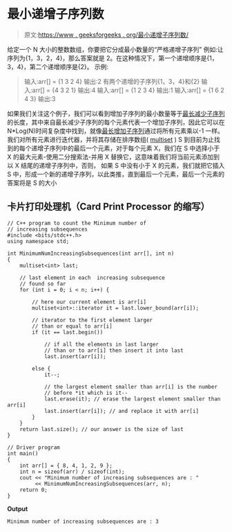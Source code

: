 # 最小递增子序列数

> 原文:[https://www . geeksforgeeks . org/最小递增子序列数/](https://www.geeksforgeeks.org/minimum-number-of-increasing-subsequences/)

给定一个 N 大小的整数数组，你要把它分成最小数量的“严格递增子序列”
例如:让序列为{1，3，2，4}，那么答案就是 2。在这种情况下，第一个递增顺序是{1，3，4}，第二个递增顺序是{2}。
示例:

> 输入:arr[] = {1 3 2 4}
> 输出:2
> 有两个递增的子序列{1，3，4}和{2}
> 输入:arr[] = {4 3 2 1}
> 输出:4
> 输入:arr[] = {1 2 3 4}
> 输出:1
> 输入:arr[] = {1 6 2 4 3}
> 输出:3

如果我们关注这个例子，我们可以看到增加子序列的最小数量等于[最长减少子序列](https://www.geeksforgeeks.org/longest-decreasing-subsequence/)的长度，其中来自最长减少子序列的每个元素代表一个增加子序列，因此它可以在 N*Log(N)时间复杂度中找到，就像[最长增加子序列](https://www.geeksforgeeks.org/longest-monotonically-increasing-subsequence-size-n-log-n/)通过将所有元素乘以-1 一样。
我们对所有元素进行迭代器，并将其存储在排序数组( [multiset](https://www.geeksforgeeks.org/multiset-in-cpp-stl/) ) S 到目前为止找到的每个递增子序列中的最后一个元素，对于每个元素 X，我们在 S 中选择小于 X 的最大元素-使用二分搜索法-并用 X 替换它，这意味着我们将当前元素添加到以 X 结尾的递增子序列中，否则， 如果 S 中没有小于 X 的元素，我们就把它插入 S 中，形成一个新的递增子序列，以此类推，直到最后一个元素，最后一个元素的答案将是 S 的大小

## 卡片打印处理机（Card Print Processor 的缩写）

```
// C++ program to count the Minimum number of
// increasing subsequences
#include <bits/stdc++.h>
using namespace std;

int MinimumNumIncreasingSubsequences(int arr[], int n)
{
    multiset<int> last;

    // last element in each  increasing subsequence
    // found so far
    for (int i = 0; i < n; i++) {

        // here our current element is arr[i]
        multiset<int>::iterator it = last.lower_bound(arr[i]);

        // iterator to the first element larger
        // than or equal to arr[i]
        if (it == last.begin())

            // if all the elements in last larger
            // than or to arr[i] then insert it into last
            last.insert(arr[i]);

        else {
            it--;

            // the largest element smaller than arr[i] is the number
            // before *it which is it--
            last.erase(it); // erase the largest element smaller than arr[i]
            last.insert(arr[i]); // and replace it with arr[i]
        }
    }
    return last.size(); // our answer is the size of last
}

// Driver program
int main()
{
    int arr[] = { 8, 4, 1, 2, 9 };
    int n = sizeof(arr) / sizeof(int);
    cout << "Minimum number of increasing subsequences are : "
         << MinimumNumIncreasingSubsequences(arr, n);
    return 0;
}
```

**Output**

```
Minimum number of increasing subsequences are : 3
```
